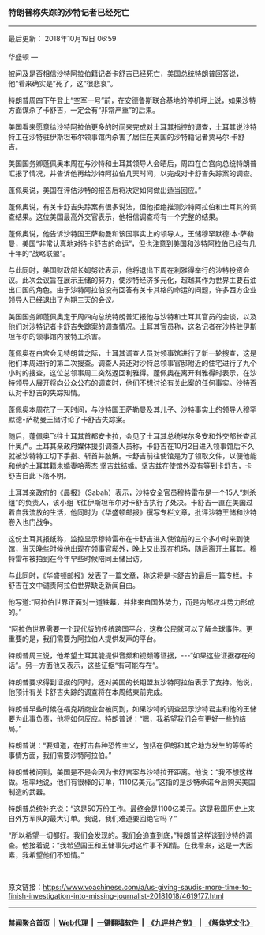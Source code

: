 ### 特朗普称失踪的沙特记者已经死亡
------------------------

<div class="published">
 <span class="date" title="中国时间">
  <time datetime="2018-10-19T06:59:00+08:00">
   最后更新： 2018年10月19日 06:59
  </time>
 </span>
</div>
<br/>
<div class="wsw">
 <span class="dateline">
  华盛顿 —
 </span>
 <p>
  被问及是否相信沙特阿拉伯籍记者卡舒吉已经死亡，美国总统特朗普回答说，他“看来确实是”死了，这“很悲哀”。
 </p>
 <p>
  特朗普周四下午登上“空军一号”前，在安德鲁斯联合基地的停机坪上说，如果沙特方面谋杀了卡舒吉，一定会有“非常严重”的后果。
 </p>
 <p>
  美国看来愿意给沙特阿拉伯更多的时间来完成对土耳其指控的调查，土耳其说沙特特工在沙特驻伊斯坦布尔领事馆内杀害了居住在美国的沙特籍记者贾马尔·卡舒吉。
 </p>
 <p>
  美国国务卿蓬佩奥本周在与沙特和土耳其领导人会晤后，周四在白宫向总统特朗普汇报了情况，并告诉他再给沙特阿拉伯几天时间，以完成对卡舒吉失踪案的调查。
 </p>
 <p>
  蓬佩奥说，美国在评估沙特的报告后将决定如何做出适当回应。”
 </p>
 <p>
  蓬佩奥说，有关卡舒吉失踪案有很多说法，但他拒绝推测沙特阿拉伯和土耳其的调查结果。这位美国最高外交官表示，他相信调查将有一个完整的结果。
 </p>
 <p>
  蓬佩奥说，他告诉沙特国王萨勒曼和该国事实上的领导人，王储穆罕默德·本·萨勒曼，美国“非常认真地对待卡舒吉的命运”，但也注意到美国和沙特阿拉伯已经有几十年的“战略联盟”。
 </p>
 <p>
  与此同时，美国财政部长姆努钦表示，他将退出下周在利雅得举行的沙特投资会议。此次会议旨在展示王储的努力，使沙特经济多元化，超越其作为世界主要石油出口国的角色。由于沙特阿拉伯没有回答有关卡其格的命运的问题，许多西方企业领导人已经退出了为期三天的会议。
 </p>
 <p>
  美国国务卿蓬佩奥定于周四向总统特朗普汇报他与沙特和土耳其官员的会谈，以及他们对沙特记者卡舒吉失踪案的调查情况。土耳其官员称，这名记者在沙特驻伊斯坦布尔的领事馆内被特工杀害。
 </p>
 <p>
  蓬佩奥在白宫会见特朗普之际，土耳其调查人员对领事馆进行了新一轮搜查，这是他们本周进行的第二次搜查。调查人员还对沙特总领事官邸附近的住宅进行了九个小时的搜查，这位总领事周二突然返回利雅得。蓬佩奥在离开利雅得时表示，在沙特领导人展开将向公众公布的调查时，他们不想讨论有关此案的任何事实。沙特否认对卡舒吉的失踪知情。
 </p>
 <p>
  蓬佩奥本周花了一天时间，与沙特国王萨勒曼及其儿子、沙特事实上的领导人穆罕默德•萨勒曼王储讨论了卡舒吉失踪案。
 </p>
 <p>
  随后，蓬佩奥飞往土耳其首都安卡拉，会见了土耳其总统埃尔多安和外交部长查武什奥卢。土耳其亲政府媒体援引调查人员称，卡舒吉在10月2日进入领事馆后不久就被沙特特工切下手指、斩首并肢解。卡舒吉前往使馆是为了领取文件，以便他能和他的土耳其籍未婚妻哈蒂杰·坚吉兹结婚。坚吉兹在使馆外没有等到卡舒吉，卡舒吉自此下落不明。
 </p>
 <p>
  土耳其亲政府的《晨报》（Sabah）表示，沙特安全官员穆特雷布是一个15人“刺杀组”的负责人，该小组飞往伊斯坦布尔对卡舒吉执行了处决。卡舒吉一直在美国过着自我流放的生活，他同时为《华盛顿邮报》撰写专栏文章，批评沙特王储和沙特卷入也门战争。
 </p>
 <p>
  这份土耳其报纸称，监控显示穆特雷布在卡舒吉进入使馆前的三个多小时来到使馆，当天晚些时候他出现在领事官邸外，晚上又出现在机场，随后离开土耳其。穆特雷布被拍到在今年早些时候陪同王储出访。
 </p>
 <p>
  与此同时，《华盛顿邮报》发表了一篇文章，称这将是卡舒吉的最后一篇专栏。卡舒吉在文中谴责阿拉伯世界缺乏新闻自由。
 </p>
 <p>
  他写道:“阿拉伯世界正面对一道铁幕，并非来自国外势力，而是内部权斗势力形成的。”
 </p>
 <p>
  “阿拉伯世界需要一个现代版的传统跨国平台，这样公民就可以了解全球事件。更重要的是，我们需要为阿拉伯人提供发声的平台。
 </p>
 <p>
  特朗普周三说，他希望土耳其能提供音频和视频等证据，---“如果这些证据存在的话”。另一方面他又表示，这些证据“有可能存在”。
 </p>
 <p>
  特朗普要求得到证据的同时，还对美国的长期盟友沙特阿拉伯表示了支持。他说，他预计有关卡舒吉失踪的调查将在本周结束前完成。
 </p>
 <p>
  特朗普早些时候在福克斯商业台被问到，如果沙特的调查显示沙特君主和他的王储要为此事负责，他将如何反应。特朗普说：“嗯，我希望我们会有更好一些的结局。”
 </p>
 <p>
  特朗普说：“要知道，在打击各种恐怖主义，包括在伊朗和其它地方发生的等等的事情方面，我们需要沙特阿拉伯。”
 </p>
 <p>
  特朗普被问到，美国是不是会因为卡舒吉案与沙特拉开距离。他说：“我不想这样做。坦率地说，他们有很棒的订单，1110亿美元。”这指的是沙特承诺今后购买美国制造的武器。
 </p>
 <p>
  特朗普总统补充说：“这是50万份工作。最终会是1100亿美元。这是我国历史上来自外方军队的最大订单。我说，我们难道要回绝它吗？”
 </p>
 <p>
  “所以希望一切都好。我们会发现的。我们会追查到底，”特朗普这样谈到沙特的调查。他接着说：“我希望国王和王储事先对这件事不知情。在我看来，这是一大因素，我希望他们不知情。”
 </p>
 <p>
  <br/>
 </p>
 <p>
 </p>
</div>

原文链接：https://www.voachinese.com/a/us-giving-saudis-more-time-to-finish-investigation-into-missing-journalist-20181018/4619177.html


------------------------
#### [禁闻聚合首页](https://github.com/gfw-breaker/banned-news/blob/master/README.md) &nbsp;|&nbsp; [Web代理](https://github.com/gfw-breaker/open-proxy/blob/master/README.md) &nbsp;|&nbsp;  [一键翻墙软件](https://github.com/gfw-breaker/nogfw/blob/master/README.md) &nbsp;|&nbsp; [《九评共产党》](https://github.com/gfw-breaker/9ping.md/blob/master/README.md#九评之一评共产党是什么) &nbsp;|&nbsp; [《解体党文化》](https://github.com/gfw-breaker/jtdwh.md/blob/master/README.md#绪论)